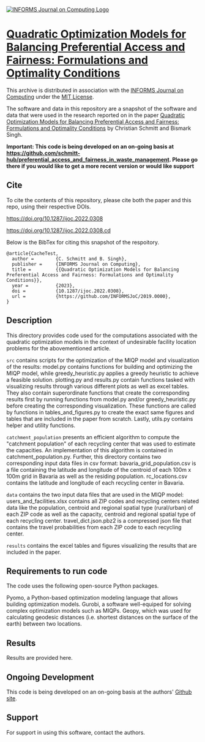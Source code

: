 [![INFORMS Journal on Computing Logo](https://INFORMSJoC.github.io/logos/INFORMS_Journal_on_Computing_Header.jpg)](https://pubsonline.informs.org/journal/ijoc)

# [Quadratic Optimization Models for Balancing Preferential Access and Fairness: Formulations and Optimality Conditions](https://doi.org/10.1287/ijoc.2022.0308)

This archive is distributed in association with the [INFORMS Journal on
Computing](https://pubsonline.informs.org/journal/ijoc) under the [MIT License](LICENSE).

The software and data in this repository are a snapshot of the software and data
that were used in the research reported on in the paper 
[Quadratic Optimization Models for Balancing Preferential Access and Fairness: Formulations and Optimality Conditions](https://doi.org/10.1287/ijoc.2022.0308) by Christian Schmitt and Bismark Singh. 

**Important: This code is being developed on an on-going basis at 
https://github.com/schmitt-hub/preferential_access_and_fairness_in_waste_management. Please go there if you would like to
get a more recent version or would like support**

## Cite

To cite the contents of this repository, please cite both the paper and this repo, using their respective DOIs.

https://doi.org/10.1287/ijoc.2022.0308

https://doi.org/10.1287/ijoc.2022.0308.cd

Below is the BibTex for citing this snapshot of the respoitory.

```
@article{CacheTest,
  author =        {C. Schmitt and B. Singh},
  publisher =     {INFORMS Journal on Computing},
  title =         {{Quadratic Optimization Models for Balancing Preferential Access and Fairness: Formulations and Optimality Conditions}},
  year =          {2023},
  doi =           {10.1287/ijoc.2022.0308},
  url =           {https://github.com/INFORMSJoC/2019.0000},
}  
```

## Description

This directory provides code used for the computations associated with the quadratic optimization models in the context of undesirable facility location problems for the abovementioned article.

`src` contains scripts for the optimization of the MIQP model and visualization of the results: model.py contains functions for building and optimizing the MIQP model, while greedy_heuristic.py applies a greedy heuristic to achieve a feasible solution. plotting.py and results.py contain functions tasked with visualizing results through various different plots as well as excel tables. They also contain superordinate functions that create the corresponding results first by running functions from model.py and/or greedy_heuristic.py before creating the corresponding visualization. These functions are called by functions in tables_and_figures.py to create the exact same figures and tables that are included in the paper from scratch. Lastly, utils.py contains helper and utility functions.

`catchment_population` presents an efficient algorithm to compute the "catchment population" of each recycling center that was used to estimate the capacities. An implementation of this algorithm is contained in catchment_population.py. Further, this directory contains two corresponding input data files in csv format: bavaria_grid_population.csv is a file containing the latitude and longitude of the centroid of each 100m x 100m grid in Bavaria as well as the residing population. rc_locations.csv contains the latitude and longitude of each recycling center in Bavaria.

`data` contains the two input data files that are used in the MIQP model: users_and_facilities.xlsx contains all ZIP codes and recycling centers related data like the population, centroid and regional spatial type (rural/urban) of each ZIP code as well as the capacity, centroid and regional spatial type of each recycling center. travel_dict.json.pbz2 is a compressed json file that contains the travel probabilities from each ZIP code to each recycling center.

`results` contains the excel tables and figures visualizing the results that are included in the paper.


## Requirements to run code

The code uses the following open-source Python packages. 

Pyomo, a Python-based optimization modeling language that allows building optimization models.
Gurobi, a software well-equiped for solving complex optimization models such as MIQPs.
Geopy, which was used for calculating geodesic distances (i.e. shortest distances on the surface of the earth) between two locations.

## Results

Results are provided here.



## Ongoing Development

This code is being developed on an on-going basis at the authors'
[Github site]([https://github.com/tkralphs/JoCTemplate](https://github.com/schmitt-hub/preferential_access_and_fairness_in_waste_management)).

## Support

For support in using this software, contact the authors.

